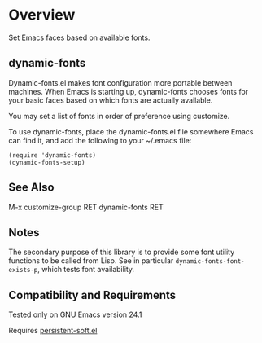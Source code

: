 Overview
========
Set Emacs faces based on available fonts.

dynamic-fonts
-------------
Dynamic-fonts.el makes font configuration more portable between
machines.  When Emacs is starting up, dynamic-fonts chooses fonts
for your basic faces based on which fonts are actually available.

You may set a list of fonts in order of preference using customize.

To use dynamic-fonts, place the dynamic-fonts.el file somewhere
Emacs can find it, and add the following to your ~/.emacs file:

	(require 'dynamic-fonts)
	(dynamic-fonts-setup)

See Also
--------
M-x customize-group RET dynamic-fonts RET

Notes
-----
The secondary purpose of this library is to provide some font
utility functions to be called from Lisp.  See in particular
`dynamic-fonts-font-exists-p`, which tests font availability.

Compatibility and Requirements
------------------------------
Tested only on GNU Emacs version 24.1

Requires [persistent-soft.el](http://github.com/rolandwalker/persistent-soft)
